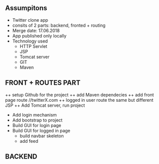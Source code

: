 ## Assumpitons
  - Twitter clone app
  - consits of 2 parts: backend, fronted + routing
  - Merge date: 17.06.2018
  - App published only locally
  - Technology used
    - HTTP Servlet
    - JSP
    - Tomcat server
    - GIT
    - Maven

## FRONT + ROUTES PART
  ++ setup Github for the project
  ++ add Maven dependecies
  ++ add front page route //twitterX.com
  ++ logged in user route the same but different JSP
  ++ Add Tomcat server, run project
  - Add login mechanism
  - Add bootstrap to project
  - Build GUI for login page
  - Build GUI for logged in page
    - build navbar skeleton
    - add feed

## BACKEND
